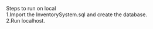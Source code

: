Steps to run on local
<br>
1.Import the InventorySystem.sql and create the database.
<br>
2.Run localhost.
